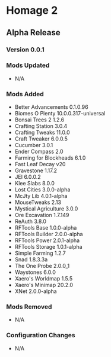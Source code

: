 # Homage 2  
## Alpha Release  
### Version 0.0.1  
### Mods Updated  
- N/A  

### Mods Added  
- Better Advancements 0.1.0.96  
- Biomes O Plenty 10.0.0.317-universal  
- Bonsai Trees 2 1.2.6  
- Crafting Station 3.0.4  
- Crafting Tweaks 11.0.0  
- Craft Tweaker 6.0.0.5  
- Cucumber  3.0.1  
- Ender Compass 2.0  
- Farming for Blockheads 6.1.0  
- Fast Leaf Decay v20  
- Gravestone 1.17.2  
- JEI 6.0.0.2
- Klee Slabs 8.0.0  
- Lost Cities 3.0.0-alpha  
- McJty Lib 4.0.1-alpha  
- MouseTweaks 2.13  
- Mystical Agriculture 3.0.0  
- Ore Excavation 1.7.149  
- ReAuth 3.8.0  
- RFTools Base 1.0.0-alpha  
- RFTools Builder 2.0.0-alpha  
- RFTools Power 2.0.1-alpha  
- RFTools Storage 1.0.1-alpha  
- Simple Farming 1.2.7  
- Snad 1.8.3.3a  
- The One Probe 2.0.0_1  
- Waystones 6.0.0  
- Xaero's Worldmap 1.5.5  
- Xaero's Minimap 20.2.0  
- XNet 2.0.0-alpha  

### Mods Removed  
- N/A  

### Configuration Changes  
- N/A  
